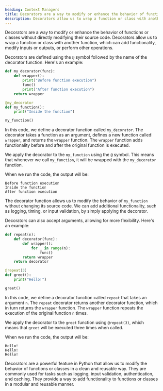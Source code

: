 ```yaml
---
heading: Context Managers
title: Decorators are a way to modify or enhance the behavior of functions or classes without directly modifying their source code.
description: Decorators allow us to wrap a function or class with another function, which can add functionality, modify inputs or outputs, or perform other operations.
---
```


Decorators are a way to modify or enhance the behavior of functions or classes without directly modifying their source code. Decorators allow us to wrap a function or class with another function, which can add functionality, modify inputs or outputs, or perform other operations.

Decorators are defined using the `@` symbol followed by the name of the decorator function. Here's an example:

```python
def my_decorator(func):
    def wrapper():
        print("Before function execution")
        func()
        print("After function execution")
    return wrapper

@my_decorator
def my_function():
    print("Inside the function")

my_function()
```

In this code, we define a decorator function called `my_decorator`. The decorator takes a function as an argument, defines a new function called `wrapper`, and returns the `wrapper` function. The `wrapper` function adds functionality before and after the original function is executed.

We apply the decorator to the `my_function` using the `@` symbol. This means that whenever we call `my_function`, it will be wrapped with the `my_decorator` function.

When we run the code, the output will be:

```
Before function execution
Inside the function
After function execution
```

The decorator function allows us to modify the behavior of `my_function` without changing its source code. We can add additional functionality, such as logging, timing, or input validation, by simply applying the decorator.

Decorators can also accept arguments, allowing for more flexibility. Here's an example:

```python
def repeat(n):
    def decorator(func):
        def wrapper():
            for _ in range(n):
                func()
        return wrapper
    return decorator

@repeat(3)
def greet():
    print("Hello!")

greet()
```

In this code, we define a decorator function called `repeat` that takes an argument `n`. The `repeat` decorator returns another decorator function, which in turn returns the `wrapper` function. The `wrapper` function repeats the execution of the original function `n` times.

We apply the decorator to the `greet` function using `@repeat(3)`, which means that `greet` will be executed three times when called.

When we run the code, the output will be:

```
Hello!
Hello!
Hello!
```

Decorators are a powerful feature in Python that allow us to modify the behavior of functions or classes in a clean and reusable way. They are commonly used for tasks such as logging, input validation, authentication, and caching. They provide a way to add functionality to functions or classes in a modular and reusable manner.
